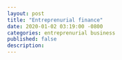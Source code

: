 ```yaml
---
layout: post
title: "Entreprenurial finance"
date: 2020-01-02 03:19:00 -0800
categories: entreprenurial business
published: false
description:
---
```



